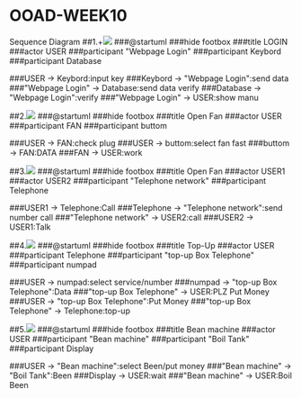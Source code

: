 # OOAD-WEEK10
Sequence Diagram
##1.+<img src="http://www.plantuml.com/plantuml/img/ROx12e9048RlynH3zrx0GtGe8eg28ZhFkgCkwUwoErQ-VHeQALx_x-ERMKUX87LLGc4qO-QSAFS6CL8o7i-x_Gae5HVmTjrU47mhczHuieABEojFUQkvtDZ5Y1suKIxeqROX8KMH4U0RMwu6BJ7Mru8FRg1VEZZf9v6jHjr642QeiuVwd_RaOB86VdTdchqoq-jUJ6BXNbYHhJy0">
###@startuml
###hide footbox
###title LOGIN
###actor USER 
###participant "Webpage Login"
###participant Keybord
###participant Database 

###USER -> Keybord:input key
###Keybord -> "Webpage Login":send data 
###"Webpage Login" -> Database:send data verify
###Database -> "Webpage Login":verify
###"Webpage Login" -> USER:show manu

##2.<img src="http://www.plantuml.com/plantuml/img/LOjD3i8W48NtSugvW1TWOIInNMhYpm4eJYqfPGWCqUCNR3HnyPBtyxr35fEaB1uczo0ScMNWDuWJJtYE5B0t0OmLJdY_TXU4M7bdNJH1iDUdlpmK4Lu0FkHkttPb9x8pHb-U-EitJcNoP0L74wgom5P_ZqTzqr1Do-seNfncM040">
###@startuml
###hide footbox
###title Open Fan
###actor USER 
###participant FAN
###participant buttom

###USER -> FAN:check plug 
###USER -> buttom:select fan fast
###buttom -> FAN:DATA
###FAN -> USER:work

##3.<img src="http://www.plantuml.com/plantuml/img/ROvD2i8m48NtSugXUnTrcOK8ebj1smEawKX3fvEGJj7ZsmQq2jqzti_7Euvgaqu3G-TRmaS8seGNg5Scl4OIl5W1wpGahE_dM_cZzn3dhNS-Mb4iAcAANH128Ns6r1T_-JS6o23S7LRFd2mph8Gvs-2PaQH5cOQ64hfbiL5QjlcToOqiFrvfAiizm1i0">
###@startuml
###hide footbox
###title Open Fan
###actor USER1
###actor USER2
###participant "Telephone network"
###participant Telephone

###USER1 -> Telephone:Call
###Telephone -> "Telephone network":send number call
###"Telephone network" -> USER2:call
###USER2 -> USER1:Talk

##4.<img src="http://www.plantuml.com/plantuml/img/TOqn2uCm58JtzoiUxj8zGocbtLgGLfTkCRvYG4r8NehzzqsmA8AET_VTtScpT1pw3bhT4BwDuTgCm9exmjBOlB8W5Hk7rVFw01jXhRIL0sD97TdM3BHoCuwbOF5ineN8LiWGUYiRWBI8-V6lXO-qOlJaFbhH8RerEPZ2X6qlYuja2TjPQgKJKTnUM0J6UtI_y-_Eu0BkhyvAJ0W0_000">
###@startuml
###hide footbox
###title Top-Up
###actor USER
###participant Telephone
###participant "top-up Box Telephone"
###participant numpad

###USER -> numpad:select service/number
###numpad -> "top-up Box Telephone":Data
###"top-up Box Telephone" -> USER:PLZ Put Money
###USER -> "top-up Box Telephone":Put Money
###"top-up Box Telephone" -> Telephone:top-up

##5.<img src="http://www.plantuml.com/plantuml/img/ROrB3i8m34JtFeNLFMAV1K88Bi3d02OOrI8_DQvARqzI4A8LNixCUzvcfKvxxw2L6-CzHht69wYeOzmn1VHaMmaCP3LsU3aTZf0A8bOI1SNcTzGigYWEpnGUytmlEJaQ0QeCLvk5msHsRBLyvx1ElQAFWKUOZzxOrs_g63xYsbMr6KZq3pTr4pjHvLu0">
###@startuml
###hide footbox
###title Bean machine
###actor USER
###participant "Bean machine"
###participant "Boil Tank"
###participant Display

###USER -> "Bean machine":select Been/put money
###"Bean machine" -> "Boil Tank":Been
###Display -> USER:wait
###"Bean machine" -> USER:Boil Been


